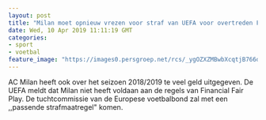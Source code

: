```yaml
---
layout: post
title: "Milan moet opnieuw vrezen voor straf van UEFA voor overtreden Financial Fair Play"
date: Wed, 10 Apr 2019 11:11:19 GMT
categories: 
- sport 
- voetbal 
feature_image: "https://images0.persgroep.net/rcs/_ygOZXZMBwbXcqtjB766d6WEW-Y/diocontent/145047173/_fitwidth/400/?appId=21791a8992982cd8da851550a453bd7f&quality=0.7"
---
```


AC Milan heeft ook over het seizoen 2018/2019 te veel geld uitgegeven. De UEFA meldt dat Milan niet heeft voldaan aan de regels van Financial Fair Play. De tuchtcommissie van de Europese voetbalbond zal met een ,,passende strafmaatregel" komen.
